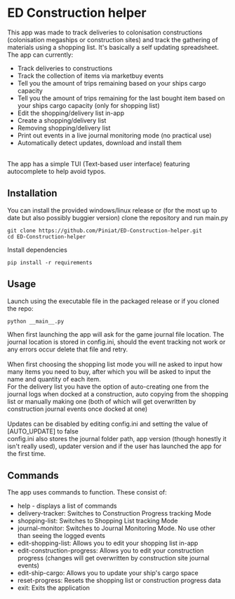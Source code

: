 # ED Construction helper
This app was made to track deliveries to colonisation constructions (colonisation megaships or construction sites) and track the gathering of materials using a shopping list. It's basically a self updating spreadsheet.<br>
The app can currently:<br>
<ul>
  <li>Track deliveries to constructions</li>
  <li>Track the collection of items via marketbuy events</li>
  <li>Tell you the amount of trips remaining based on your ships cargo capacity</li>
  <li>Tell you the amount of trips remaining for the last bought item based on your ships cargo capacity (only for shopping list)</li>
  <li>Edit the shopping/delivery list in-app</li>
  <li>Create a shopping/delivery list</li>
  <li>Removing shopping/delivery list</li>
  <li>Print out events in a live journal monitoring mode (no practical use)</li>
  <li>Automatically detect updates, download and install them</li>
</ul>
<br>
The app has a simple TUI (Text-based user interface) featuring autocomplete to help avoid typos.<br>

## Installation
You can install the provided windows/linux release or (for the most up to date but also possibly buggier version) clone the repository and run main.py<br>
```
git clone https://github.com/Piniat/ED-Construction-helper.git
cd ED-Construction-helper
```
Install dependencies
```
pip install -r requirements
```
## Usage
Launch using the executable file in the packaged release or if you cloned the repo:
```
python __main__.py
```
When first launching the app will ask for the game journal file location. The journal location is stored in config.ini, should the event tracking not work or any errors occur delete that file and retry.
<br>
<br>
When first choosing the shopping list mode you will ne asked to input how many items you need to buy, after which you will be asked to input the name and quantity of each item.<br>
For the delivery list you have the option of auto-creating one from the journal logs when docked at a construction, auto copying from the shopping list or manually making one (both of which will get overwritten by construction journal events once docked at one)
<br>
<br>
Updates can be disabled by editing config.ini and setting the value of [AUTO_UPDATE] to false
<br>
config.ini also stores the journal folder path, app version (though honestly it isn't really used), updater version and if the user has launched the app for the first time.
## Commands
The app uses commands to function. These consist of:
<ul>
  <li>help - displays a list of commands</li>
  <li>delivery-tracker: Switches to Construction Progress tracking Mode</li>
  <li>shopping-list: Switches to Shopping List tracking Mode</li>
  <li>journal-monitor: Switches to Journal Monitoring Mode. No use other than seeing the logged events</li>
  <li>edit-shopping-list: Allows you to edit your shopping list in-app</li>
  <li>edit-construction-progress: Allows you to edit your construction progress (changes will get overwritten by construction site journal events)</li>
  <li>edit-ship-cargo: Allows you to update your ship's cargo space</li>
  <li>reset-progress: Resets the shopping list or construction progress data</li>
  <li>exit: Exits the application</li>
</ul>
